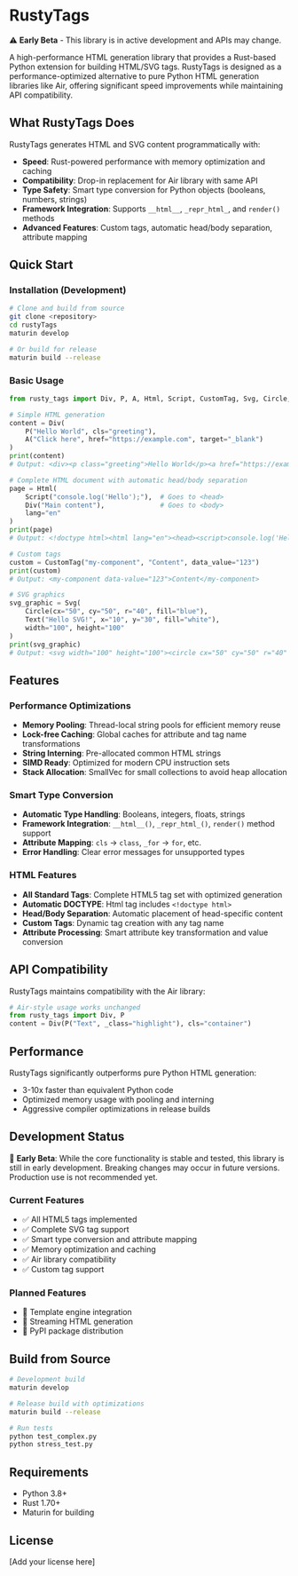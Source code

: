# RustyTags

⚠️ **Early Beta** - This library is in active development and APIs may change.

A high-performance HTML generation library that provides a Rust-based Python extension for building HTML/SVG tags. RustyTags is designed as a performance-optimized alternative to pure Python HTML generation libraries like Air, offering significant speed improvements while maintaining API compatibility.

## What RustyTags Does

RustyTags generates HTML and SVG content programmatically with:
- **Speed**: Rust-powered performance with memory optimization and caching
- **Compatibility**: Drop-in replacement for Air library with same API
- **Type Safety**: Smart type conversion for Python objects (booleans, numbers, strings)
- **Framework Integration**: Supports `__html__`, `_repr_html_`, and `render()` methods
- **Advanced Features**: Custom tags, automatic head/body separation, attribute mapping

## Quick Start

### Installation (Development)

```bash
# Clone and build from source
git clone <repository>
cd rustyTags
maturin develop

# Or build for release
maturin build --release
```

### Basic Usage

```python
from rusty_tags import Div, P, A, Html, Script, CustomTag, Svg, Circle, Text

# Simple HTML generation
content = Div(
    P("Hello World", cls="greeting"),
    A("Click here", href="https://example.com", target="_blank")
)
print(content)
# Output: <div><p class="greeting">Hello World</p><a href="https://example.com" target="_blank">Click here</a></div>

# Complete HTML document with automatic head/body separation
page = Html(
    Script("console.log('Hello');"),  # Goes to <head>
    Div("Main content"),              # Goes to <body>
    lang="en"
)
print(page)
# Output: <!doctype html><html lang="en"><head><script>console.log('Hello');</script></head><body><div>Main content</div></body></html>

# Custom tags
custom = CustomTag("my-component", "Content", data_value="123")
print(custom)
# Output: <my-component data-value="123">Content</my-component>

# SVG graphics
svg_graphic = Svg(
    Circle(cx="50", cy="50", r="40", fill="blue"),
    Text("Hello SVG!", x="10", y="30", fill="white"),
    width="100", height="100"
)
print(svg_graphic)
# Output: <svg width="100" height="100"><circle cx="50" cy="50" r="40" fill="blue"></circle><text x="10" y="30" fill="white">Hello SVG!</text></svg>
```

## Features

### Performance Optimizations
- **Memory Pooling**: Thread-local string pools for efficient memory reuse
- **Lock-free Caching**: Global caches for attribute and tag name transformations
- **String Interning**: Pre-allocated common HTML strings
- **SIMD Ready**: Optimized for modern CPU instruction sets
- **Stack Allocation**: SmallVec for small collections to avoid heap allocation

### Smart Type Conversion
- **Automatic Type Handling**: Booleans, integers, floats, strings
- **Framework Integration**: `__html__()`, `_repr_html_()`, `render()` method support
- **Attribute Mapping**: `cls` → `class`, `_for` → `for`, etc.
- **Error Handling**: Clear error messages for unsupported types

### HTML Features
- **All Standard Tags**: Complete HTML5 tag set with optimized generation
- **Automatic DOCTYPE**: Html tag includes `<!doctype html>` 
- **Head/Body Separation**: Automatic placement of head-specific content
- **Custom Tags**: Dynamic tag creation with any tag name
- **Attribute Processing**: Smart attribute key transformation and value conversion

## API Compatibility

RustyTags maintains compatibility with the Air library:

```python
# Air-style usage works unchanged
from rusty_tags import Div, P
content = Div(P("Text", _class="highlight"), cls="container")
```

## Performance

RustyTags significantly outperforms pure Python HTML generation:
- 3-10x faster than equivalent Python code
- Optimized memory usage with pooling and interning
- Aggressive compiler optimizations in release builds

## Development Status

🚧 **Early Beta**: While the core functionality is stable and tested, this library is still in early development. Breaking changes may occur in future versions. Production use is not recommended yet.

### Current Features
- ✅ All HTML5 tags implemented
- ✅ Complete SVG tag support
- ✅ Smart type conversion and attribute mapping
- ✅ Memory optimization and caching
- ✅ Air library compatibility
- ✅ Custom tag support

### Planned Features
- 🔄 Template engine integration
- 🔄 Streaming HTML generation
- 🔄 PyPI package distribution

## Build from Source

```bash
# Development build
maturin develop

# Release build with optimizations
maturin build --release

# Run tests
python test_complex.py
python stress_test.py
```

## Requirements

- Python 3.8+
- Rust 1.70+
- Maturin for building

## License

[Add your license here]